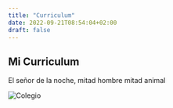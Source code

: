 ```yaml
---
title: "Curriculum"
date: 2022-09-21T08:54:04+02:00
draft: false
---
```


## Mi Curriculum

El señor de la noche, mitad hombre mitad animal

![Colegio](https://es.rollingstone.com/wp-content/uploads/2022/09/Las-10-mejores-peliculas-de-Batman.jpg)

